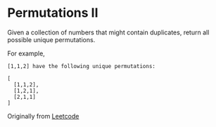 # Permutations II

Given a collection of numbers that might contain duplicates, return all possible unique permutations.

For example,

```
[1,1,2] have the following unique permutations:

[
  [1,1,2],
  [1,2,1],
  [2,1,1]
]
```

Originally from [Leetcode](https://leetcode.com/problems/permutations-ii/)

